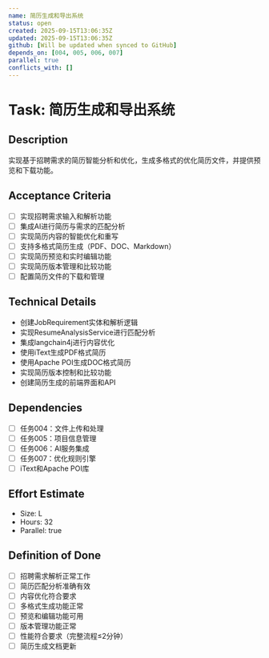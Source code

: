 ```yaml
---
name: 简历生成和导出系统
status: open
created: 2025-09-15T13:06:35Z
updated: 2025-09-15T13:06:35Z
github: [Will be updated when synced to GitHub]
depends_on: [004, 005, 006, 007]
parallel: true
conflicts_with: []
---
```


# Task: 简历生成和导出系统

## Description
实现基于招聘需求的简历智能分析和优化，生成多格式的优化简历文件，并提供预览和下载功能。

## Acceptance Criteria
- [ ] 实现招聘需求输入和解析功能
- [ ] 集成AI进行简历与需求的匹配分析
- [ ] 实现简历内容的智能优化和重写
- [ ] 支持多格式简历生成（PDF、DOC、Markdown）
- [ ] 实现简历预览和实时编辑功能
- [ ] 实现简历版本管理和比较功能
- [ ] 配置简历文件的下载和管理

## Technical Details
- 创建JobRequirement实体和解析逻辑
- 实现ResumeAnalysisService进行匹配分析
- 集成langchain4j进行内容优化
- 使用iText生成PDF格式简历
- 使用Apache POI生成DOC格式简历
- 实现简历版本控制和比较功能
- 创建简历生成的前端界面和API

## Dependencies
- [ ] 任务004：文件上传和处理
- [ ] 任务005：项目信息管理
- [ ] 任务006：AI服务集成
- [ ] 任务007：优化规则引擎
- [ ] iText和Apache POI库

## Effort Estimate
- Size: L
- Hours: 32
- Parallel: true

## Definition of Done
- [ ] 招聘需求解析正常工作
- [ ] 简历匹配分析准确有效
- [ ] 内容优化符合要求
- [ ] 多格式生成功能正常
- [ ] 预览和编辑功能可用
- [ ] 版本管理功能正常
- [ ] 性能符合要求（完整流程≤2分钟）
- [ ] 简历生成文档更新